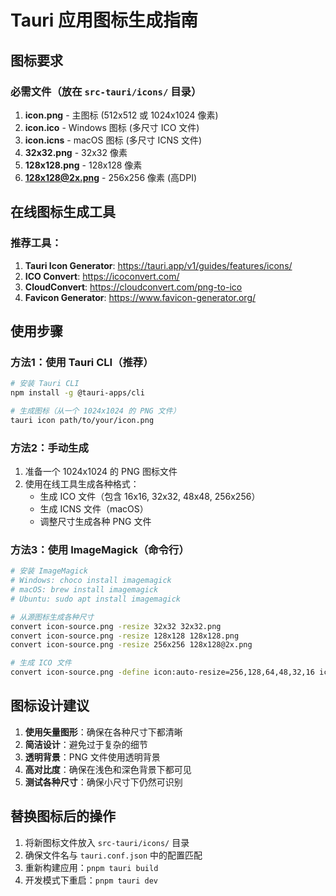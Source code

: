 # Tauri 应用图标生成指南

## 图标要求

### 必需文件（放在 `src-tauri/icons/` 目录）

1. **icon.png** - 主图标 (512x512 或 1024x1024 像素)
2. **icon.ico** - Windows 图标 (多尺寸 ICO 文件)
3. **icon.icns** - macOS 图标 (多尺寸 ICNS 文件)
4. **32x32.png** - 32x32 像素
5. **128x128.png** - 128x128 像素
6. **128x128@2x.png** - 256x256 像素 (高DPI)

## 在线图标生成工具

### 推荐工具：
1. **Tauri Icon Generator**: https://tauri.app/v1/guides/features/icons/
2. **ICO Convert**: https://icoconvert.com/
3. **CloudConvert**: https://cloudconvert.com/png-to-ico
4. **Favicon Generator**: https://www.favicon-generator.org/

## 使用步骤

### 方法1：使用 Tauri CLI（推荐）
```bash
# 安装 Tauri CLI
npm install -g @tauri-apps/cli

# 生成图标（从一个 1024x1024 的 PNG 文件）
tauri icon path/to/your/icon.png
```

### 方法2：手动生成
1. 准备一个 1024x1024 的 PNG 图标文件
2. 使用在线工具生成各种格式：
   - 生成 ICO 文件（包含 16x16, 32x32, 48x48, 256x256）
   - 生成 ICNS 文件（macOS）
   - 调整尺寸生成各种 PNG 文件

### 方法3：使用 ImageMagick（命令行）
```bash
# 安装 ImageMagick
# Windows: choco install imagemagick
# macOS: brew install imagemagick
# Ubuntu: sudo apt install imagemagick

# 从源图标生成各种尺寸
convert icon-source.png -resize 32x32 32x32.png
convert icon-source.png -resize 128x128 128x128.png
convert icon-source.png -resize 256x256 128x128@2x.png

# 生成 ICO 文件
convert icon-source.png -define icon:auto-resize=256,128,64,48,32,16 icon.ico
```

## 图标设计建议

1. **使用矢量图形**：确保在各种尺寸下都清晰
2. **简洁设计**：避免过于复杂的细节
3. **透明背景**：PNG 文件使用透明背景
4. **高对比度**：确保在浅色和深色背景下都可见
5. **测试各种尺寸**：确保小尺寸下仍然可识别

## 替换图标后的操作

1. 将新图标文件放入 `src-tauri/icons/` 目录
2. 确保文件名与 `tauri.conf.json` 中的配置匹配
3. 重新构建应用：`pnpm tauri build`
4. 开发模式下重启：`pnpm tauri dev` 